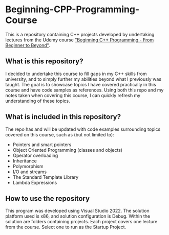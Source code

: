 # Beginning-CPP-Programming-Course
This is a repository containing C++ projects developed by undertaking lectures from the Udemy course ["Beginning C++ Programming - From Beginner to Beyond"](https://www.udemy.com/course/beginning-c-plus-plus-programming/).

## What is this repository?
I decided to undertake this course to fill gaps in my C++ skills from university, and to simply further my abilities beyond what I previously was taught.
The goal is to showcase topics I have covered practically in this course and have code samples as references.
Using both this repo and my notes taken when covering this course, I can quickly refresh my understanding of these topics.

## What is included in this repository?
The repo has and will be updated with code examples surrounding topics covered on this course, such as (but not limited to):
- Pointers and smart pointers
- Object Oriented Programming (classes and objects)
- Operator overloading
- Inheritance
- Polymorphism
- I/O and streams
- The Standard Template Library
- Lambda Expressions

## How to use the repository
This program was developed using Visual Studio 2022. The solution platform used is x86, and solution configuration is Debug.
Within the solution are folders containing projects. Each project covers one lecture from the course. Select one to run as the Startup Project.
